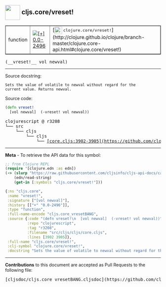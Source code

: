 ## <img width="48px" valign="middle" src="http://i.imgur.com/Hi20huC.png"> cljs.core/vreset!

 <table border="1">
<tr>

<td>function</td>
<td><a href="https://github.com/cljsinfo/cljs-api-docs/tree/0.0-2496"><img valign="middle" alt="[+] 0.0-2496" src="https://img.shields.io/badge/+-0.0--2496-lightgrey.svg"></a> </td>
<td>
[<img height="24px" valign="middle" src="http://i.imgur.com/1GjPKvB.png"> <samp>clojure.core/vreset!</samp>](http://clojure.github.io/clojure/branch-master/clojure.core-api.html#clojure.core/vreset!)
</td>
</tr>
</table>

 <samp>
(__vreset!__ vol newval)<br>
</samp>

---




Source docstring:

```
Sets the value of volatile to newval without regard for the
current value. Returns newval.
```

Source code:

```clj
(defn vreset!
  [vol newval]  (-vreset! vol newval))
```

 <pre>
clojurescript @ r3208
└── src
    └── cljs
        └── cljs
            └── <ins>[core.cljs:3902-3905](https://github.com/clojure/clojurescript/blob/r3208/src/cljs/cljs/core.cljs#L3902-L3905)</ins>
</pre>


---

__Meta__ - To retrieve the API data for this symbol:

```clj
;; from Clojure REPL
(require '[clojure.edn :as edn])
(-> (slurp "https://raw.githubusercontent.com/cljsinfo/cljs-api-docs/catalog/cljs-api.edn")
    (edn/read-string)
    (get-in [:symbols "cljs.core/vreset!"]))
```

```clj
{:ns "cljs.core",
 :name "vreset!",
 :signature ["[vol newval]"],
 :history [["+" "0.0-2496"]],
 :type "function",
 :full-name-encode "cljs.core_vresetBANG",
 :source {:code "(defn vreset!\n  [vol newval]  (-vreset! vol newval))",
          :repo "clojurescript",
          :tag "r3208",
          :filename "src/cljs/cljs/core.cljs",
          :lines [3902 3905]},
 :full-name "cljs.core/vreset!",
 :clj-symbol "clojure.core/vreset!",
 :docstring "Sets the value of volatile to newval without regard for the\ncurrent value. Returns newval."}

```

---

__Contributions__ to this document are accepted as Pull Requests to the following file:

 <pre>
[cljsdoc/cljs.core_vresetBANG.cljsdoc](https://github.com/cljsinfo/cljs-api-docs/blob/master/cljsdoc/cljs.core_vresetBANG.cljsdoc)
</pre>

